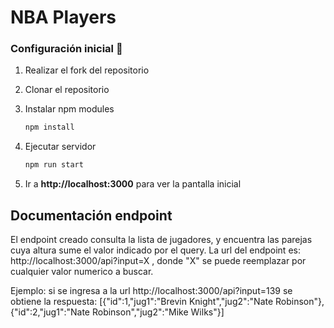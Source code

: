 # NBA Players

### Configuración inicial 🔧

1. Realizar el fork del repositorio

2. Clonar el repositorio

3. Instalar npm modules
   ```bash
   npm install
   ```
4. Ejecutar servidor
   ```bash
   npm run start
   ```
5. Ir a **http://localhost:3000** para ver la pantalla inicial

## Documentación endpoint

El endpoint creado consulta la lista de jugadores, y encuentra las parejas cuya altura sume el valor indicado por el query. 
La url del endpoint es: http://localhost:3000/api?input=X , donde "X" se puede reemplazar por cualquier valor numerico a buscar.

Ejemplo: si se ingresa a la url http://localhost:3000/api?input=139 se obtiene la respuesta: [{"id":1,"jug1":"Brevin Knight","jug2":"Nate Robinson"},{"id":2,"jug1":"Nate Robinson","jug2":"Mike Wilks"}]

